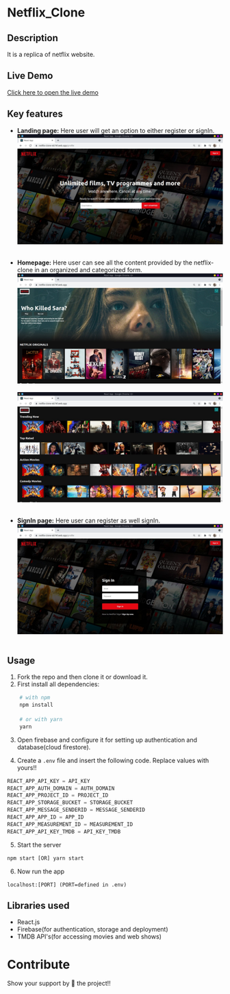 # Netflix_Clone

## Description 
It is a replica of netflix website.

## Live Demo
[Click here to open the live demo](https://netflix-clone-eb74f.web.app/)

## Key features
- **Landing page:** Here user will get an option to either register or signIn.
![LandingPage](https://github.com/rajnish1999/netflix-clone/blob/master/public/Snapshots_Github/Landing_page.jpeg)
<br><br>

- **Homepage:** Here user can see all the content provided by the netflix-clone in an organized and categorized form.
![homepage](https://github.com/rajnish1999/netflix-clone/blob/master/public/Snapshots_Github/Homepage1.jpeg)
<br><br>
![homepage](https://github.com/rajnish1999/netflix-clone/blob/master/public/Snapshots_Github/Homepage2.jpeg)
<br><br>

- **SignIn page:** Here user can register as well signIn.
![signIn](https://github.com/rajnish1999/netflix-clone/blob/master/public/Snapshots_Github/signIn.jpeg)
<br><br>

## Usage
1. Fork the repo and then clone it or download it.
2. First install all dependencies:
```bash
    # with npm
    npm install
    
    # or with yarn
    yarn
 ```
3. Open firebase and configure it for setting up authentication and database(cloud firestore).

4. Create a `.env` file and insert the following code. Replace values with yours!!

```javascript
REACT_APP_API_KEY = API_KEY
REACT_APP_AUTH_DOMAIN = AUTH_DOMAIN
REACT_APP_PROJECT_ID = PROJECT_ID
REACT_APP_STORAGE_BUCKET = STORAGE_BUCKET
REACT_APP_MESSAGE_SENDERID = MESSAGE_SENDERID
REACT_APP_APP_ID = APP_ID 
REACT_APP_MEASUREMENT_ID = MEASUREMENT_ID
REACT_APP_API_KEY_TMDB = API_KEY_TMDB
```
5. Start the server
```javascript
npm start [OR] yarn start
```
6. Now run the app
  ```javacript
  localhost:[PORT] (PORT=defined in .env)
  ```

## Libraries used
- React.js
- Firebase(for authentication, storage and deployment)
- TMDB API's(for accessing movies and web shows)

# Contribute
Show your support by 🌟 the project!!



